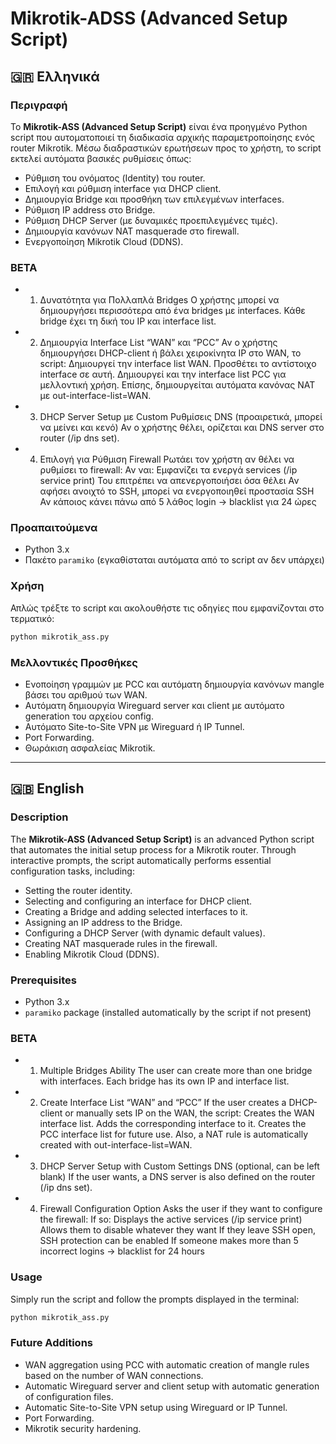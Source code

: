 # Mikrotik-ADSS (Advanced Setup Script)

## 🇬🇷 Ελληνικά

### Περιγραφή
Το **Mikrotik-ASS (Advanced Setup Script)** είναι ένα προηγμένο Python script που αυτοματοποιεί τη διαδικασία αρχικής παραμετροποίησης ενός router Mikrotik. Μέσω διαδραστικών ερωτήσεων προς το χρήστη, το script εκτελεί αυτόματα βασικές ρυθμίσεις όπως:

- Ρύθμιση του ονόματος (Identity) του router.
- Επιλογή και ρύθμιση interface για DHCP client.
- Δημιουργία Bridge και προσθήκη των επιλεγμένων interfaces.
- Ρύθμιση IP address στο Bridge.
- Ρύθμιση DHCP Server (με δυναμικές προεπιλεγμένες τιμές).
- Δημιουργία κανόνων NAT masquerade στο firewall.
- Ενεργοποίηση Mikrotik Cloud (DDNS).

### BETA
-  1. Δυνατότητα για Πολλαπλά Bridges
      Ο χρήστης μπορεί να δημιουργήσει περισσότερα από ένα bridges με interfaces.
      Κάθε bridge έχει τη δική του IP και interface list.
- 2. Δημιουργία Interface List “WAN” και “PCC”
      Αν ο χρήστης δημιουργήσει DHCP-client ή βάλει χειροκίνητα IP στο WAN, το script:
      Δημιουργεί την interface list WAN.
      Προσθέτει το αντίστοιχο interface σε αυτή.
      Δημιουργεί και την interface list PCC για μελλοντική χρήση.
      Επίσης, δημιουργείται αυτόματα κανόνας NAT με out-interface-list=WAN.
- 3. DHCP Server Setup με Custom Ρυθμίσεις
      DNS (προαιρετικά, μπορεί να μείνει και κενό)
      Αν ο χρήστης θέλει, ορίζεται και DNS server στο router (/ip dns set).
- 4. Επιλογή για Ρύθμιση Firewall
      Ρωτάει τον χρήστη αν θέλει να ρυθμίσει το firewall:
      Αν ναι:
      Εμφανίζει τα ενεργά services (/ip service print)
      Του επιτρέπει να απενεργοποιήσει όσα θέλει
      Αν αφήσει ανοιχτό το SSH, μπορεί να ενεργοποιηθεί προστασία SSH
      Αν κάποιος κάνει πάνω από 5 λάθος login → blacklist για 24 ώρες

### Προαπαιτούμενα
- Python 3.x
- Πακέτο `paramiko` (εγκαθίσταται αυτόματα από το script αν δεν υπάρχει)

### Χρήση
Απλώς τρέξτε το script και ακολουθήστε τις οδηγίες που εμφανίζονται στο τερματικό:

```bash
python mikrotik_ass.py
```

### Μελλοντικές Προσθήκες
- Ενοποίηση γραμμών με PCC και αυτόματη δημιουργία κανόνων mangle βάσει του αριθμού των WAN.
- Αυτόματη δημιουργία Wireguard server και client με αυτόματο generation του αρχείου config.
- Αυτόματο Site-to-Site VPN με Wireguard ή IP Tunnel.
- Port Forwarding.
- Θωράκιση ασφαλείας Mikrotik.

---

## 🇬🇧 English

### Description
The **Mikrotik-ASS (Advanced Setup Script)** is an advanced Python script that automates the initial setup process for a Mikrotik router. Through interactive prompts, the script automatically performs essential configuration tasks, including:

- Setting the router identity.
- Selecting and configuring an interface for DHCP client.
- Creating a Bridge and adding selected interfaces to it.
- Assigning an IP address to the Bridge.
- Configuring a DHCP Server (with dynamic default values).
- Creating NAT masquerade rules in the firewall.
- Enabling Mikrotik Cloud (DDNS).

### Prerequisites
- Python 3.x
- `paramiko` package (installed automatically by the script if not present)

### BETA
- 1. Multiple Bridges Ability
      The user can create more than one bridge with interfaces.
     Each bridge has its own IP and interface list.
- 2. Create Interface List “WAN” and “PCC”
      If the user creates a DHCP-client or manually sets IP on the WAN, the script:
      Creates the WAN interface list.
      Adds the corresponding interface to it.
      Creates the PCC interface list for future use.
      Also, a NAT rule is automatically created with out-interface-list=WAN.
- 3. DHCP Server Setup with Custom Settings
      DNS (optional, can be left blank)
      If the user wants, a DNS server is also defined on the router (/ip dns set).
- 4. Firewall Configuration Option
      Asks the user if they want to configure the firewall:
      If so:
      Displays the active services (/ip service print)
      Allows them to disable whatever they want
      If they leave SSH open, SSH protection can be enabled
      If someone makes more than 5 incorrect logins → blacklist for 24 hours

### Usage
Simply run the script and follow the prompts displayed in the terminal:

```bash
python mikrotik_ass.py
```

### Future Additions
- WAN aggregation using PCC with automatic creation of mangle rules based on the number of WAN connections.
- Automatic Wireguard server and client setup with automatic generation of configuration files.
- Automatic Site-to-Site VPN setup using Wireguard or IP Tunnel.
- Port Forwarding.
- Mikrotik security hardening.

